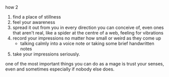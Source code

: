 how 2
1. find a place of stillness
2. feel your awareness
3. spread it out from you in every direction you can conceive of, even ones that aren't real, like a spider at the centre of a web, feeling for vibrations
4. record your impressions no matter how small or weird as they come up
	- talking calmly into a voice note or taking some brief handwritten notes
5. take your impressions seriously.

one of the most important things you can do as a mage is trust your senses, even and sometimes especially if nobody else does.